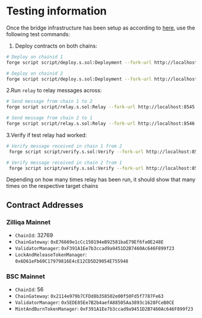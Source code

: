 # Testing information

Once the bridge infrastructure has been setup as according to [here](../bridge-validators/README.md), use the following test commands:

1. Deploy contracts on both chains:

```sh
# Deploy on chainid 1
forge script script/deploy.s.sol:Deployment --fork-url http://localhost:8545 --broadcast
```

```sh
# Deploy on chainid 2
forge script script/deploy.s.sol:Deployment --fork-url http://localhost:8546 --broadcast
```

2.Run `relay` to relay messages across:

```sh
# Send message from chain 1 to 2
forge script script/relay.s.sol:Relay --fork-url http://localhost:8545 --broadcast
```

```sh
# Send message from chain 2 to 1
forge script script/relay.s.sol:Relay --fork-url http://localhost:8546 --broadcast
```

3.Verify if test relay had worked:

```sh
# Verify message received in chain 1 from 2
 forge script script/verify.s.sol:Verify --fork-url http://localhost:8545 --broadcast
```

```sh
# Verify message received in chain 2 from 1
 forge script script/verify.s.sol:Verify --fork-url http://localhost:8546 --broadcast
```

Depending on how many times relay has been run, it should show that many times on the respective target chains

## Contract Addresses

### Zilliqa Mainnet

- `ChainId`: 32769
- `ChainGateway`: `0xE76669e1cCc150194eB92581baE79Ef6fa0E248E`
- `ValidatorManager`: `0xF391A1Ee7b3ccad9a9451D2B7460Ac646F899f23`
- `LockAndReleaseTokenManager`: `0x6D61eFb60C17979816E4cE12CD5D29054E755948`

### BSC Mainnet

- `ChainId`: 56
- `ChainGateway`: `0x2114e979b7CFDd8b358502e00f50Fd5f7787Fe63`
- `ValidatorManager`: `0x5EDE85Ee7B2b4aefA88505Aa3893c1628FCeB0CE`
- `MintAndBurnTokenManager`: `0xF391A1Ee7b3ccad9a9451D2B7460Ac646F899f23`
